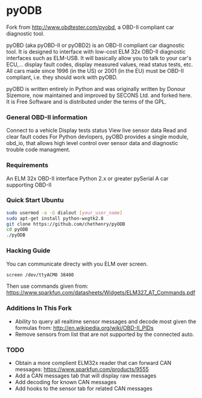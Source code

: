 pyODB
=====

Fork from http://www.obdtester.com/pyobd, a OBD-II compliant car diagnostic tool.

pyOBD (aka pyOBD-II or pyOBD2) is an OBD-II compliant car diagnostic tool. It is designed to interface with low-cost ELM 32x OBD-II diagnostic interfaces such as ELM-USB. It will basically allow you to talk to your car's ECU,... display fault codes, display measured values, read status tests, etc. All cars made since 1996 (in the US) or 2001 (in the EU) must be OBD-II compliant, i.e. they should work with pyOBD.

pyOBD is written entirely in Python and was originally written by Donour Sizemore, now maintained and improved by SECONS Ltd. and forked here.  It is Free Software and is distributed under the terms of the GPL.

### General OBD-II information
Connect to a vehicle	Display tests status	View live sensor data	Read and clear fault codes
For Python devlopers, pyOBD provides a single module, obd_io, that allows high level control over sensor data and diagnostic trouble code managment.

### Requirements
An ELM 32x OBD-II interface
Python 2.x or greater
pySerial
A car supporting OBD-II

### Quick Start Ubuntu
```bash
sudo usermod -a -G dialout [your_user_name]
sudo apt-get install python-wxgtk2.8
git clone https://github.com/chethenry/pyODB
cd pyODB
./pyODB
```

### Hacking Guide
You can communicate directy with you ELM over screen.
```bash
screen /dev/ttyACM0 38400
```
Then use commands given from:
https://www.sparkfun.com/datasheets/Widgets/ELM327_AT_Commands.pdf

### Additions In This Fork
* Ability to query all realtime sensor messages and decode most given the formulas from: http://en.wikipedia.org/wiki/OBD-II_PIDs
* Remove sensors from list that are not supported by the connected auto.

### TODO
* Obtain a more complient ELM32x reader that can forward CAN messages: https://www.sparkfun.com/products/9555
* Add a CAN messages tab that will display raw messages
* Add decoding for known CAN messages
* Add hooks to the sensor tab for related CAN messages

